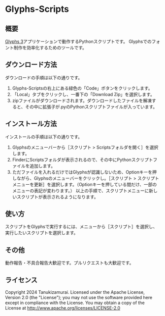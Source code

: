 # Glyphs-Scripts

## 概要 
[Glyphs 3](https://glyphsapp.com/)アプリケーションで動作するPythonスクリプトです。
Glyphsでのフォント制作を効率化するためのツールです。


## ダウンロード方法
ダウンロードの手順は以下の通りです。
1. Glyphs-Scriptsの右上にある緑色の「Code」ボタンをクリックします。
2. 「Local」タブをクリックし、一番下の「Download Zip」を選択します。
3. zipファイルがダウンロードされます。ダウンロードしたファイルを解凍すると、その中に拡張子が.pyのPythonスクリプトファイルが入っています。

## インストール方法
インストールの手順は以下の通りです。
1. Glyphsのメニューバーから［スクリプト > Scriptsフォルダを開く］を選択します。
2. FinderにScriptsフォルダが表示されるので、その中にPythonスクリプトファイルを追加します。
3. ただファイルを入れるだけではGlyphsが認識しないため、Optionキーを押しながら、Glyphsのメニューバーをクリックし。［スクリプト > スクリプトメニューを更新］を選択します。（Optionキーを押している間だけ、一部のメニューの表記が変わります。）
以上の手順で、スクリプトメニューに新しいスクリプトが表示されるようになります。
 
## 使い方
スクリプトをGlyphsで実行するには、メニューから［スクリプト］を選択し、実行したいスクリプトを選択します。

## その他
動作報告・不具合報告大歓迎です。プルリクエストも大歓迎です。

## ライセンス
Copyright 2024 Tanukizamurai. 
Licensed under the Apache License, Version 2.0 (the "License"); you may not use the software provided here except in compliance with the License. You may obtain a copy of the License at 
http://www.apache.org/licenses/LICENSE-2.0